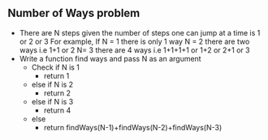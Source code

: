 ## Number of Ways problem



- There are N steps given the number of steps one can jump at a time is 1 or 2 or 3 
  For example, 
  If N = 1 there is only 1 way
  N = 2 there are two ways i.e 1+1 or 2
  N= 3 there are 4 ways i.e 1+1+1+1 or 1+2 or 2+1 or 3
- Write a function find ways and pass N as an argument
  - Check if N is 1
    - return 1
  - else if N is 2
    - return 2
  - else if N is 3 
    - return 4
  - else 
    - return findWays(N-1)+findWays(N-2)+findWays(N-3)